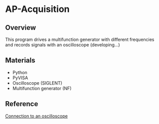 # AP-Acquisition

## Overview
This program drives a multifunction generator with different frequencies and records signals with an oscilloscope (developing...)

## Materials
* Python
* PyVISA
* Oscilloscope (SIGLENT)
* Multifunction generator (NF)

## Reference
[Connection to an oscilloscope](https://rightcode.co.jp/blog/information-technology/python-oscilloscope-remote-control-screen-capture)
